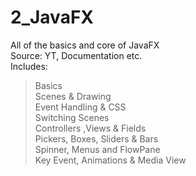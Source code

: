 # 2_JavaFX
All of the basics and core of JavaFX                          
Source: YT, Documentation etc.          
Includes:                                      
>Basics                          
>Scenes & Drawing                                    
>Event Handling & CSS                                             
>Switching Scenes                        
>Controllers ,Views & Fields                        
>Pickers, Boxes, Sliders & Bars           
>Spinner, Menus and FlowPane       
>Key Event, Animations & Media View             
